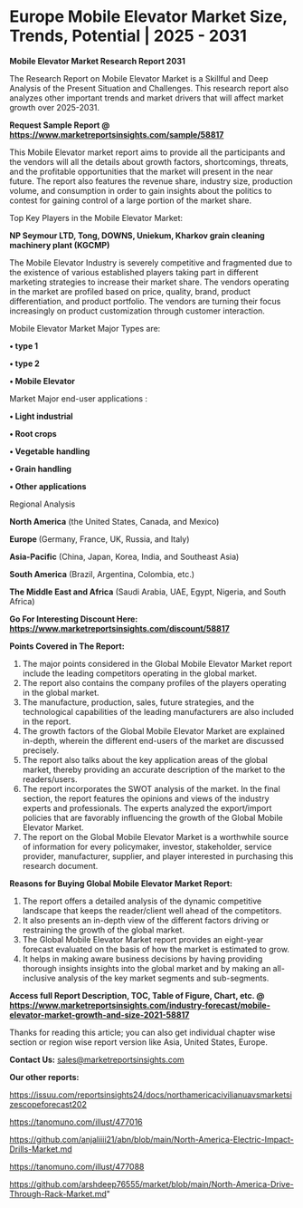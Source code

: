  # Europe Mobile Elevator Market Size, Trends, Potential | 2025 - 2031

<strong>Mobile Elevator Market Research Report 2031</strong>

The Research Report on Mobile Elevator Market is a Skillful and Deep Analysis of the Present Situation and Challenges. This research report also analyzes other important trends and market drivers that will affect market growth over 2025-2031.

<strong>Request Sample Report @ <a href=https://www.marketreportsinsights.com/sample/58817>https://www.marketreportsinsights.com/sample/58817</a></strong>

This Mobile Elevator market report aims to provide all the participants and the vendors will all the details about growth factors, shortcomings, threats, and the profitable opportunities that the market will present in the near future. The report also features the revenue share, industry size, production volume, and consumption in order to gain insights about the politics to contest for gaining control of a large portion of the market share.

Top Key Players in the Mobile Elevator Market:

<strong>NP Seymour LTD, Tong, DOWNS, Uniekum, Kharkov grain cleaning machinery plant (KGCMP)</strong>

The Mobile Elevator Industry is severely competitive and fragmented due to the existence of various established players taking part in different marketing strategies to increase their market share. The vendors operating in the market are profiled based on price, quality, brand, product differentiation, and product portfolio. The vendors are turning their focus increasingly on product customization through customer interaction.

Mobile Elevator Market Major Types are:

<strong>• type 1

• type 2

• Mobile Elevator</strong>

Market Major end-user applications :

<strong>• Light industrial

• Root crops

• Vegetable handling

• Grain handling

• Other applications</strong>

Regional Analysis

</u><strong><b>North America</b></strong> (the United States, Canada, and Mexico)

<strong><b>Europe </b></strong>(Germany, France, UK, Russia, and Italy)

<strong><b>Asia-Pacific</b></strong> (China, Japan, Korea, India, and Southeast Asia)

<strong><b>South America</b></strong> (Brazil, Argentina, Colombia, etc.)

<strong><b>The Middle East and Africa</b></strong> (Saudi Arabia, UAE, Egypt, Nigeria, and South Africa)

<strong>Go For Interesting Discount Here: <a href=https://www.marketreportsinsights.com/discount/58817>https://www.marketreportsinsights.com/discount/58817</a></strong>

<strong>Points Covered in The Report:</strong>
<ol>
  <li>The major points considered in the Global Mobile Elevator Market report include the leading competitors operating in the global market.</li>
  <li>The report also contains the company profiles of the players operating in the global market.</li>
  <li>The manufacture, production, sales, future strategies, and the technological capabilities of the leading manufacturers are also included in the report.</li>
  <li>The growth factors of the Global Mobile Elevator Market are explained in-depth, wherein the different end-users of the market are discussed precisely.</li>
  <li>The report also talks about the key application areas of the global market, thereby providing an accurate description of the market to the readers/users.</li>
  <li>The report incorporates the SWOT analysis of the market. In the final section, the report features the opinions and views of the industry experts and professionals. The experts analyzed the export/import policies that are favorably influencing the growth of the Global Mobile Elevator Market.</li>
  <li>The report on the Global Mobile Elevator Market is a worthwhile source of information for every policymaker, investor, stakeholder, service provider, manufacturer, supplier, and player interested in purchasing this research document.</li>
</ol>
<strong>Reasons for Buying Global Mobile Elevator Market Report:</strong>

<ol>
  <li>The report offers a detailed analysis of the dynamic competitive landscape that keeps the reader/client well ahead of the competitors.</li>
  <li>It also presents an in-depth view of the different factors driving or restraining the growth of the global market.</li>
  <li>The Global Mobile Elevator Market report provides an eight-year forecast evaluated on the basis of how the market is estimated to grow.</li>
  <li>It helps in making aware business decisions by having providing thorough insights insights into the global market and by making an all-inclusive analysis of the key market segments and sub-segments.</li>
</ol>
<strong>Access full Report Description, TOC, Table of Figure, Chart, etc. @ <a href=https://www.marketreportsinsights.com/industry-forecast/mobile-elevator-market-growth-and-size-2021-58817>https://www.marketreportsinsights.com/industry-forecast/mobile-elevator-market-growth-and-size-2021-58817</a></strong>


Thanks for reading this article; you can also get individual chapter wise section or region wise report version like Asia, United States, Europe.

<strong>Contact Us:</strong>
sales@marketreportsinsights.com

<strong>Our other reports:</strong>

<a href=https://issuu.com/reportsinsights24/docs/northamericacivilianuavsmarketsizescopeforecast202>https://issuu.com/reportsinsights24/docs/northamericacivilianuavsmarketsizescopeforecast202</a>

<a href=https://tanomuno.com/illust/477016>https://tanomuno.com/illust/477016</a>

<a href=https://github.com/anjaliiii21/abn/blob/main/North-America-Electric-Impact-Drills-Market.md>https://github.com/anjaliiii21/abn/blob/main/North-America-Electric-Impact-Drills-Market.md</a>

<a href=https://tanomuno.com/illust/477088>https://tanomuno.com/illust/477088</a>

<a href=https://github.com/arshdeep76555/market/blob/main/North-America-Drive-Through-Rack-Market.md>https://github.com/arshdeep76555/market/blob/main/North-America-Drive-Through-Rack-Market.md</a>"
